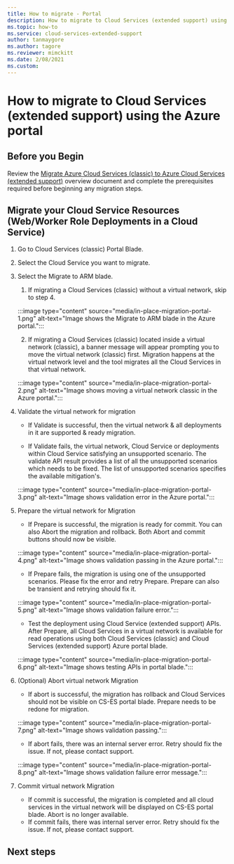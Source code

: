 ```yaml
---
title: How to migrate - Portal
description: How to migrate to Cloud Services (extended support) using the Azure portal
ms.topic: how-to
ms.service: cloud-services-extended-support
author: tanmaygore
ms.author: tagore
ms.reviewer: mimckitt
ms.date: 2/08/2021
ms.custom: 
---
```


# How to migrate to Cloud Services (extended support) using the Azure portal

## Before you Begin

Review the [Migrate Azure Cloud Services (classic) to Azure Cloud Services (extended support)](in-place-migration-overview.md) overview document and complete the prerequisites required before beginning any migration steps. 

## Migrate your Cloud Service Resources (Web/Worker Role Deployments in a Cloud Service)

1. Go to Cloud Services (classic) Portal Blade. 
2. Select the Cloud Service you want to migrate.
3. Select the Migrate to ARM blade.
    1. If migrating a Cloud Services (classic) without a virtual network, skip to step 4. 

    :::image type="content" source="media/in-place-migration-portal-1.png" alt-text="Image shows the Migrate to ARM blade in the Azure portal.":::

    2. If migrating a Cloud Services (classic) located inside a virtual network (classic), a banner message will appear prompting you to move the virtual network (classic) first. Migration happens at the virtual network level and the tool migrates all the Cloud Services in that virtual network. 
    
    :::image type="content" source="media/in-place-migration-portal-2.png" alt-text="Image shows moving a virtual network classic in the Azure portal.":::
 

4. Validate the virtual network for migration
    - If Validate is successful, then the virtual network & all deployments in it are supported & ready migration. 


 

    - If Validate fails, the virtual network, Cloud Service or deployments within Cloud Service satisfying an unsupported scenario. The validate API result provides a list of all the unsupported scenarios which needs to be fixed. The list of unsupported scenarios specifies the available mitigation's.

    :::image type="content" source="media/in-place-migration-portal-3.png" alt-text="Image shows validation error in the Azure portal.":::
    

5. Prepare the virtual network for Migration
    - If Prepare is successful, the migration is ready for commit. You can also Abort the migration and rollback. Both Abort and commit buttons should now be visible. 
    
    :::image type="content" source="media/in-place-migration-portal-4.png" alt-text="Image shows validation passing in the Azure portal.":::

     - If Prepare fails, the migration is using one of the unsupported scenarios. Please fix the error and retry Prepare. Prepare can also be transient and retrying should fix it. 

    :::image type="content" source="media/in-place-migration-portal-5.png" alt-text="Image shows validation failure error.":::

     - Test the deployment using Cloud Service (extended support) APIs. After Prepare, all Cloud Services in a virtual network is available for read operations using both Cloud Services (classic) and Cloud Services (extended support) Azure portal blade. 
 
    :::image type="content" source="media/in-place-migration-portal-6.png" alt-text="Image shows testing APIs in portal blade.":::

6.	(Optional) Abort virtual network Migration
    - If abort is successful, the migration has rollback and Cloud Services should not be visible on CS-ES portal blade. Prepare needs to be redone for migration. 
    
    :::image type="content" source="media/in-place-migration-portal-7.png" alt-text="Image shows validation passing.":::

     - If abort fails, there was an internal server error. Retry should fix the issue. If not, please contact support. 
 
    :::image type="content" source="media/in-place-migration-portal-8.png" alt-text="Image shows validation failure error message.":::

7.	Commit virtual network Migration
    - If commit is successful, the migration is completed and all cloud services in the virtual network will be displayed on CS-ES portal blade. Abort is no longer available. 
    - If commit fails, there was internal server error. Retry should fix the issue. If not, please contact support.


## Next steps
